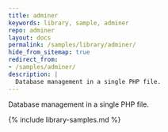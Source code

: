```yaml
---
title: adminer
keywords: library, sample, adminer
repo: adminer
layout: docs
permalink: /samples/library/adminer/
hide_from_sitemap: true
redirect_from:
- /samples/adminer/
description: |
  Database management in a single PHP file.
---
```


Database management in a single PHP file.


{% include library-samples.md %}
